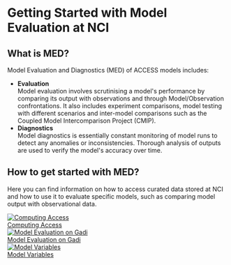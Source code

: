 # Getting Started with Model Evaluation at NCI

<!--Welcome to Model Evaluation and Diagnostics! -->

## What is MED?

Model Evaluation and Diagnostics (MED) of ACCESS models includes:

<ul>
  <li><b>Evaluation</b>
    <br>
    Model evaluation involves scrutinising a model's performance by comparing its output with observations and through Model/Observation confrontations. It also includes experiment comparisons, model testing with different scenarios and inter-model comparisons such as the Coupled Model Intercomparison Project (CMIP).
  <li>
    <b>Diagnostics</b>
    <br>
    Model diagnostics is essentially constant monitoring of model runs to detect any anomalies or inconsistencies. Thorough analysis of outputs are used to verify the model's accuracy over time.
    <br>
</ul>

## How to get started with MED?

Here you can find information on how to access curated data stored at NCI and how to use it to evaluate specific models, such as comparing model output with observational data.

<div class="card-container">
    <a href="../../getting_started/set_up_nci_account" class="vertical-card aspect-ratio1to1">
        <div class="card-image-container">
            <img src="../../assets/model_evaluation/Gadi-19-2.jpg" alt="Computing Access" class="img-cover"></img>
        </div>
        <div class="card-text-container bold">Computing Access</div>
    </a>
    <a href="model_evaluation_getting_started" class="vertical-card aspect-ratio1to1">
        <div class="card-image-container">
            <img src="../../assets/model_evaluation/model_evaluation_conda.png" alt="Model Evaluation on Gadi" class="img-cover" style="object-position: left;"></img>
        </div>
        <div class="card-text-container bold">Model Evaluation on Gadi</div>
    </a>
    <a href="model_variables" class="vertical-card aspect-ratio1to1">
        <div class="card-image-container">
            <img src="../../assets/model_evaluation/model_evaluation_variables.png" alt="Model Variables" class="img-cover"></img>
        </div>
        <div class="card-text-container bold">Model Variables</div>
    </a>
</div>